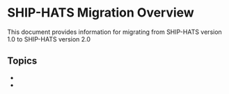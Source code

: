# SHIP-HATS Migration Overview

This document provides information for migrating from SHIP-HATS version 1.0 to SHIP-HATS version 2.0

**Topics**
- 
- 
- 
